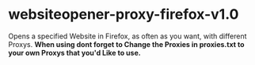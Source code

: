 # websiteopener-proxy-firefox-v1.0
Opens a specified Website in Firefox, as often as you want, with different Proxys.
**When using dont forget to Change the Proxies in proxies.txt to your own Proxys that you'd Like to use.**